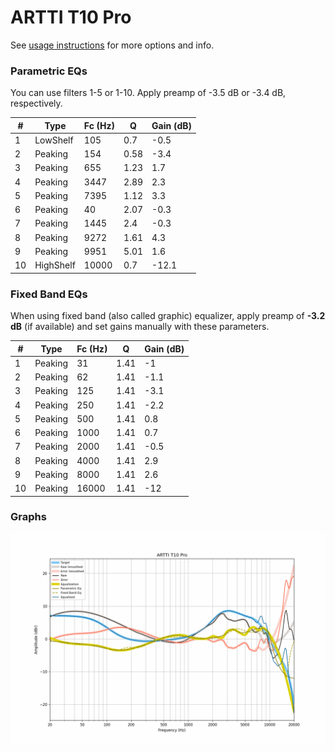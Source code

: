 # ARTTI T10 Pro
See [usage instructions](https://github.com/jaakkopasanen/AutoEq#usage) for more options and info.

### Parametric EQs
You can use filters 1-5 or 1-10. Apply preamp of -3.5 dB or -3.4 dB, respectively.

|   # | Type      |   Fc (Hz) |    Q |   Gain (dB) |
|-----|-----------|-----------|------|-------------|
|   1 | LowShelf  |       105 | 0.7  |        -0.5 |
|   2 | Peaking   |       154 | 0.58 |        -3.4 |
|   3 | Peaking   |       655 | 1.23 |         1.7 |
|   4 | Peaking   |      3447 | 2.89 |         2.3 |
|   5 | Peaking   |      7395 | 1.12 |         3.3 |
|   6 | Peaking   |        40 | 2.07 |        -0.3 |
|   7 | Peaking   |      1445 | 2.4  |        -0.3 |
|   8 | Peaking   |      9272 | 1.61 |         4.3 |
|   9 | Peaking   |      9951 | 5.01 |         1.6 |
|  10 | HighShelf |     10000 | 0.7  |       -12.1 |

### Fixed Band EQs
When using fixed band (also called graphic) equalizer, apply preamp of **-3.2 dB** (if available) and set gains manually with these parameters.

|   # | Type    |   Fc (Hz) |    Q |   Gain (dB) |
|-----|---------|-----------|------|-------------|
|   1 | Peaking |        31 | 1.41 |        -1   |
|   2 | Peaking |        62 | 1.41 |        -1.1 |
|   3 | Peaking |       125 | 1.41 |        -3.1 |
|   4 | Peaking |       250 | 1.41 |        -2.2 |
|   5 | Peaking |       500 | 1.41 |         0.8 |
|   6 | Peaking |      1000 | 1.41 |         0.7 |
|   7 | Peaking |      2000 | 1.41 |        -0.5 |
|   8 | Peaking |      4000 | 1.41 |         2.9 |
|   9 | Peaking |      8000 | 1.41 |         2.6 |
|  10 | Peaking |     16000 | 1.41 |       -12   |

### Graphs
![](./ARTTI%20T10%20Pro.png)
